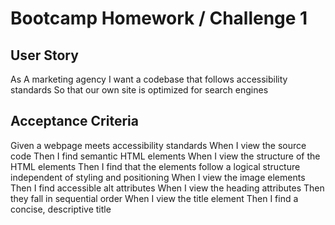 # Bootcamp Homework / Challenge 1 

## User Story
As A marketing agency
I want a codebase that follows accessibility standards
So that our own site is optimized for search engines

## Acceptance Criteria
Given a webpage meets accessibility standards
When I view the source code
Then I find semantic HTML elements
When I view the structure of the HTML elements
Then I find that the elements follow a logical structure independent of styling and positioning
When I view the image elements
Then I find accessible alt attributes
When I view the heading attributes
Then they fall in sequential order
When I view the title element
Then I find a concise, descriptive title

